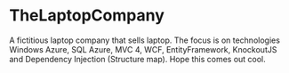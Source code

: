 TheLaptopCompany
================

A fictitious laptop company that sells laptop. The focus is on technologies Windows Azure, SQL Azure, MVC 4, WCF, EntityFramework, KnockoutJS and Dependency Injection (Structure map). Hope this comes out cool.
